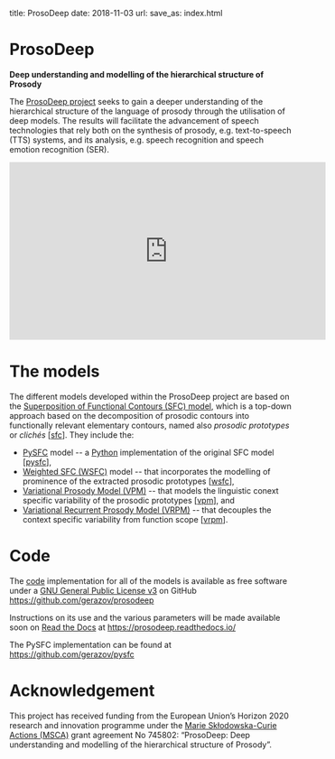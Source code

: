 title: ProsoDeep
date: 2018-11-03
url:
save_as: index.html

# ProsoDeep
**Deep understanding and modelling of the hierarchical structure of Prosody**

The [ProsoDeep project]({filename}project.md)
seeks to gain a deeper understanding of the hierarchical structure of the language of prosody through the utilisation of deep models.
The results will facilitate the advancement of speech technologies that rely both on the synthesis of prosody, e.g. text-to-speech (TTS) systems, and its analysis, e.g. speech recognition and speech emotion recognition (SER).

<iframe width="560" height="315" src="https://www.youtube.com/embed/e8ARIBCDlm0" seamless frameborder="0" allow="accelerometer; autoplay; encrypted-media; gyroscope; picture-in-picture" allowfullscreen></iframe>

# The models

The different models developed within the ProsoDeep project are based on the [Superposition of Functional Contours (SFC) model]({filename}project.md#sfc), which is a top-down approach based on the decomposition of prosodic contours into functionally relevant elementary contours, named also *prosodic prototypes* or *clichés* \[[sfc]({filename}refs.md)\]. They include the:

  - [PySFC]({filename}pysfc.md) model -- a [Python](https://www.python.org/) implementation of the original SFC model \[[pysfc]({filename}refs.md)\],
  - [Weighted SFC (WSFC)]({filename}wsfc.md) model -- that incorporates the modelling of prominence of the extracted prosodic prototypes \[[wsfc]({filename}refs.md)\],
  - [Variational Prosody Model (VPM)]({filename}vpm.md) -- that models the linguistic conext specific variability of the prosodic prototypes \[[vpm]({filename}refs.md)\], and
  - [Variational Recurrent Prosody Model (VRPM)]({filename}vrpm.md) -- that decouples the context specific variability from function scope \[[vrpm]({filename}refs.md)\].

# Code

The [code]({filename}code.md) implementation for all of the models is available as free software under a [GNU General Public License v3](http://www.gnu.org/licenses/) on GitHub <https://github.com/gerazov/prosodeep>

Instructions on its use and the various parameters will be made available soon on [Read the Docs](https://docs.readthedocs.io) at https://prosodeep.readthedocs.io/

The PySFC implementation can be found at <https://github.com/gerazov/pysfc>

# Acknowledgement

This project has received funding from the European Union’s Horizon 2020 research and innovation programme under the [Marie Skłodowska-Curie Actions (MSCA)](http://ec.europa.eu/research/mariecurieactions/) grant agreement No 745802: “ProsoDeep: Deep understanding and modelling of the hierarchical structure of Prosody”.
